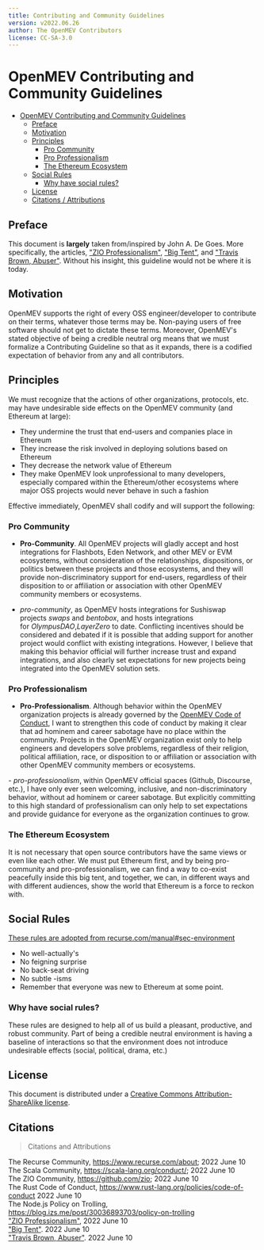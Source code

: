 ```yaml
---
title: Contributing and Community Guidelines
version: v2022.06.26
author: The OpenMEV Contributors
license: CC-SA-3.0
---
```


# OpenMEV Contributing and Community Guidelines

-   [OpenMEV Contributing and Community Guidelines](#openmev-contributing-and-community-guidelines)
    -   [Preface](#preface)
    -   [Motivation](#motivation)
    -   [Principles](#principles)
        -   [Pro Community](#pro-community)
        -   [Pro Professionalism](#pro-professionalism)
        -   [The Ethereum Ecosystem](#the-ethereum-ecosystem)
    -   [Social Rules](#social-rules)
        -   [Why have social rules?](#why-have-social-rules)
    -   [License](#license)
    -   [Citations / Attributions](#citations)

## Preface

This document is **largely** taken from/inspired by John A. De Goes. More specifically, the articles, ["ZIO Professionalism"](https://degoes.net/articles/zio-professionalism), ["Big Tent"](https://degoes.net/articles/big-tent), and ["Travis Brown, Abuser"](https://degoes.net/articles/travis-brown-abuser). Without his insight, this guideline would not be where it is today.

## Motivation

OpenMEV supports the right of every OSS engineer/developer to contribute on their terms, whatever those terms may be. Non-paying users of free software should not get to dictate these terms. Moreover, OpenMEV's stated objective of being a credible neutral org means that we must formalize a Contributing Guideline so that as it expands, there is a codified expectation of behavior from any and all contributors.

## Principles

We must recognize that the actions of other organizations, protocols, etc. may have undesirable side effects on the OpenMEV community (and Ethereum at large):

-   They undermine the trust that end-users and companies place in Ethereum
-   They increase the risk involved in deploying solutions based on Ethereum
-   They decrease the network value of Ethereum
-   They make OpenMEV look unprofessional to many developers, especially compared within the Ethereum/other ecosystems where major OSS projects would never behave in such a fashion

Effective immediately, OpenMEV shall codify and will support the following:

### Pro Community

-   **Pro-Community**. All OpenMEV projects will gladly accept and host integrations for Flashbots, Eden Network, and other MEV or EVM ecosystems, without consideration of the relationships, dispositions, or politics between these projects and those ecosystems, and they will provide non-discriminatory support for end-users, regardless of their disposition to or affiliation or association with other OpenMEV community members or ecosystems.

-   _pro-community_, as OpenMEV hosts integrations for Sushiswap projects *swaps* and *bentobox*, and hosts integrations for *OlympusDAO*,_LayerZero_ to date. Conflicting incentives should be considered and debated if it is possible that adding support for another project would conflict with existing integrations. However, I believe that making this behavior official will further increase trust and expand integrations, and also clearly set expectations for new projects being integrated into the OpenMEV solution sets.

### Pro Professionalism

-   **Pro-Professionalism**. Although behavior within the OpenMEV organization projects is already governed by the [OpenMEV Code of Conduct](#), I want to strengthen this code of conduct by making it clear that ad hominem and career sabotage have no place within the community. Projects in the OpenMEV organization exist only to help engineers and developers solve problems, regardless of their religion, political affiliation, race, or disposition to or affiliation or association with other OpenMEV community members or ecosystems.

- *pro-professionalism*, within OpenMEV official spaces (Github, Discourse, etc.), I have only ever seen welcoming, inclusive, and non-discriminatory behavior, without ad hominem or career sabotage. But explicitly committing to this high standard of professionalism can only help to set expectations and provide guidance for everyone as the organization continues to grow.

### The Ethereum Ecosystem

It is not necessary that open source contributors have the same views or even like each other. We must put Ethereum first, and by being pro-community and pro-professionalism, we can find a way to co-exist peacefully inside this big tent, and together, we can, in different ways and with different audiences, show the world that Ethereum is a force to reckon with.

## Social Rules

[These rules are adopted from recurse.com/manual#sec-environment](https://www.recurse.com/manual#sec-environment)

-   No well-actually's
-   No feigning surprise
-   No back-seat driving
-   No subtle -isms
-   Remember that everyone was new to Ethereum at some point.

### Why have social rules?

These rules are designed to help all of us build a pleasant, productive, and robust community. Part of being a credible neutral environment is having a baseline of interactions so that the environment does not introduce undesirable effects (social, political, drama, etc.)

## License

This document is distributed under a [Creative Commons Attribution-ShareAlike license](https://creativecommons.org/licenses/by-sa/3.0/).

## Citations

> Citations and Attributions

The Recurse Community, https://www.recurse.com/about; 2022 June 10 <br />
The Scala Community, https://scala-lang.org/conduct/; 2022 June 10 <br />
The ZIO Community, https://github.com/zio; 2022 June 10 <br />
The Rust Code of Conduct, https://www.rust-lang.org/policies/code-of-conduct 2022 June 10 <br />
The Node.js Policy on Trolling, https://blog.izs.me/post/30036893703/policy-on-trolling <br />
["ZIO Professionalism"](https://degoes.net/articles/zio-professionalism), 2022 June 10 <br />
["Big Tent"](https://degoes.net/articles/big-tent). 2022 June 10 <br />
["Travis Brown, Abuser"](https://degoes.net/articles/travis-brown-abuser). 2022 June 10 <br />
